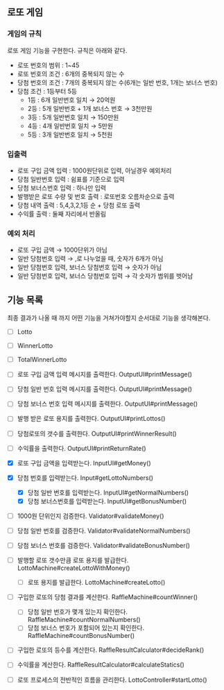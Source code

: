 ## 로또 게임

### 게임의 규칙

로또 게임 기능을 구현한다. 규칙은 아래와 같다.

- 로또 번호의 범위 : 1~45
- 로또 번호의 조건 : 6개의 중복되지 않는 수
- 당첨 번호의 조건 : 7개의 중복되지 않는 수(6개는 일반 번호, 1개는 보너스 번호)
- 당첨 조건 : 1등부터 5등
    - 1등 : 6개 일반번호 일치 → 20억원
    - 2등 : 5개 일반번호 + 1개 보너스 번호 → 3천만원
    - 3등 : 5개 일반번호 일치 → 150만원
    - 4등 : 4개 일반번호 일치 → 5만원
    - 5등 : 3개 일반번호 일치 → 5천원

### 입출력

- 로또 구입 금액 입력 : 1000원단위로 입력, 아닐경우 예외처리
- 당첨 일반번호 입력 : 쉼표를 기준으로 입력
- 당첨 보너스번호 입력 : 하나만 입력
- 발행받은 로또 수량 및 번호 출력 : 로또번호 오름차순으로 출력
- 당첨 내역 출력 : 5,4,3,2,1등 순 + 당첨 로또 출력
- 수익률 출력 : 둘째 자리에서 반올림

### 예외 처리

- 로또 구입 금액 → 1000단위가 아님
- 일반 당첨번호 입력 → ,로 나누었을 때, 숫자가 6개가 아님
- 일반 당첨번호 입력, 보너스 당첨번호 입력 → 숫자가 아님
- 일반 당첨번호 입력, 보너스 당첨번호 입력 → 각 숫자가 범위를 벗어남

## 기능 목록

최종 결과가 나올 때 까지 어떤 기능을 거쳐가야할지 순서대로 기능을 생각해본다.

- [ ]  Lotto
- [ ]  WinnerLotto
- [ ]  TotalWinnerLotto

- [ ]  로또 구입 금액 입력 메시지를 출력한다. OutputUI#printMessage()
- [ ]  당첨 일반 번호 입력 메시지를 출력한다. OutputUI#printMessage()
- [ ]  당첨 보너스 번호 입력 메시지를 출력한다. OutputUI#printMessage()
- [ ]  발행 받은 로또 용지를 출력한다. OutputUI#printLottos()
- [ ]  당첨로또의 갯수를 출력한다. OutputUI#printWinnerResult()
- [ ]  수익률을 출력한다. OutputUI#printReturnRate()

- [x]  로또 구입 금액을 입력받는다. InputUI#getMoney()
- [x]  당첨 번호를 입력받는다. Input#getLottoNumbers()
    - [x]  당첨 일반 번호를 입력받는다. InputUI#getNormalNumbers()
    - [x]  당첨 보너스번호를 입력받는다. InputUI#getBonusNumber()

- [ ]  1000원 단위인지 검증한다. Validator#validateMoney()
- [ ]  당첨 일반 번호를 검증한다. Validator#validateNormalNumbers()
- [ ]  당첨 보너스 번호를 검증한다. Validator#validateBonusNumber()

- [ ]  발행할 로또 갯수만큼 로또 용지를 발급한다. LottoMachine#createLottoWithMoney()
    - [ ]  로또 용지를 발급한다. LottoMachine#createLotto()

- [ ]  구입한 로또의 당첨 결과를 계산한다. RaffleMachine#countWinner()
    - [ ]  당첨 일반 번호가 몇개 있는지 확인한다. RaffleMachine#countNormalNumbers()
    - [ ]  당첨 보너스 번호가 포함되어 있는지 확인한다. RaffleMachine#countBonusNumber()
- [ ]  구입한 로또의 등수를 계산한다. RaffleResultCalculator#decideRank()
- [ ]  수익률을 계산한다. RaffleResultCalculator#calculateStatics()

- [ ]  로또 프로세스의 전반적인 흐름을 관리한다. LottoController#startLotto()